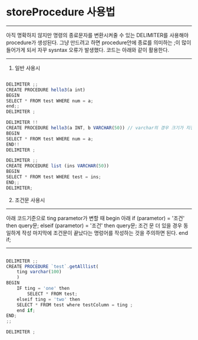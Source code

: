 # storeProcedure 사용법

- - -
아직 명확하지 않지만 
명령의 종료문자를 변환시켜줄 수 있는 DELIMITER를 사용해야 procedure가 생성된다.
그냥 만드려고 하면 procedure안에 종료를 의미하는 ;이 많이 들어가게 되서 
자꾸 sysntax 오류가 발생했다. 
코드는 아래와 같이 활용한다.
- - -

1. 일반 사용시

```javascript

DELIMITER ;;
CREATE PROCEDURE hello3(a int)
BEGIN
SELECT * FROM test WHERE num = a;
end;;
DELIMITER ;

DELIMITER !!
CREATE PROCEDURE hello3(a INT, b VARCHAR(50)) // varchar의 경우 크기가 지정되지 않으면 오류가 났다.
BEGIN
SELECT * FROM test WHERE num = a;
END!!
DELIMITER ;

DELIMITER ;;
CREATE PROCEDURE list (ins VARCHAR(50))
BEGIN
SELECT * FROM test WHERE test = ins;
END;;
DELIMITER;

```

2. 조건문 사용시

- - -
아래 코드기준으로 
ting parametor가 변할 때
begin 아래 
if (parametor) = '조건' then
  query문;
elseif (parametor) = '조건' then
  query문;
조건 문 더 있을 경우 동일하게 작성
마지막에 조건문이 끝났다는 명렁어를 작성하는 것을 주의하면 된다.
end if;

- - -

```javascript

DELIMITER ;;
CREATE PROCEDURE `test`.getAlllist(
	ting varchar(100)
	)
BEGIN
	IF ting = 'one' then
		SELECT * FROM test;
    elseif ting = 'two' then
    SELECT * FROM test where testColumn = ting ;
	end if;
END; 
;;

DELIMITER ;
```